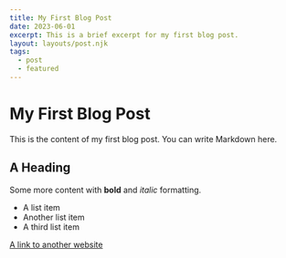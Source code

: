 ```yaml
---
title: My First Blog Post
date: 2023-06-01
excerpt: This is a brief excerpt for my first blog post.
layout: layouts/post.njk
tags: 
  - post
  - featured
---
```


# My First Blog Post

This is the content of my first blog post. You can write Markdown here.

## A Heading

Some more content with **bold** and *italic* formatting.

- A list item
- Another list item
- A third list item

[A link to another website](https://example.com)

